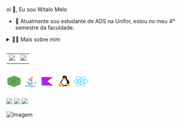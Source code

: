 <p>
  oi 👋, Eu sou Witalo Melo

  - 🌱 Atualmente sou estudante de ADS na Unifor, estou no meu 4º semestre da faculdade.
</p>

<!-- Dropdown -->
<details>
  <summary>👨‍💻 Mais sobre mim</summary>

  - 💬 Tenho 30 anos, moro em Fortaleza, CE, Brasil. Estudo Python e trabalho como estoquista, o que me proporciona experiência prática e trabalho em equipe.
</details>

##

<table>
  <tr>
    <td>
      <img src="https://github-readme-stats.vercel.app/api?username=witalomelo&show_icons=true&theme=radical" />
    </td>
    <td>
      <img src="https://github-readme-stats.vercel.app/api/top-langs/?username=witalomelo&layout=compact&theme=radical" />
    </td>
  </tr>
</table>

<div style="display: inline_block"><br>
  <img align="center" alt="Node.js" height="30" width="40" src="https://raw.githubusercontent.com/devicons/devicon/master/icons/nodejs/nodejs-plain.svg"> 
  <img align="center" alt="Java" height="30" width="40" src="https://raw.githubusercontent.com/devicons/devicon/master/icons/java/java-original.svg">
  <img align="center" alt="Kotlin" height="30" width="40" src="https://raw.githubusercontent.com/devicons/devicon/master/icons/kotlin/kotlin-original.svg">
  <img align="center" alt="Linux" height="30" width="40" src="https://raw.githubusercontent.com/devicons/devicon/master/icons/linux/linux-original.svg">
   <img align="center" alt="Linux" height="30" width="40" src="https://raw.githubusercontent.com/devicons/devicon/master/icons/react/react-original.svg">
</div>

##

<div> 
  <a href="https://instagram.com/witalovmelo" target="_blank"><img src="https://img.shields.io/badge/-Instagram-%23E4405F?style=for-the-badge&logo=instagram&logoColor=white"></a>
  <a href="mailto:witalovmelo@gmail.com"><img src="https://img.shields.io/badge/-Gmail-%23333?style=for-the-badge&logo=gmail&logoColor=white"></a>
  <a href="https://www.linkedin.com/in/witalo-vieira-melo-b605361b3" target="_blank"><img src="https://img.shields.io/badge/-LinkedIn-%230077B5?style=for-the-badge&logo=linkedin&logoColor=white"></a> 
</div>

<!-- GIF -->
<p align="left">
  <img align="center" src="https://github.com/VariableBee/VariableBee/assets/77739311/4e9f41af-6b57-49a7-b15a-74322e96b4d7" alt="Imagem">
</p>
